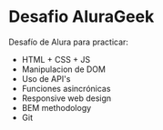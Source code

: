 # Desafio AluraGeek

Desafío de Alura para practicar:

- HTML + CSS + JS
- Manipulacion de DOM
- Uso de API's
- Funciones asincrónicas
- Responsive web design
- BEM methodology
- Git
